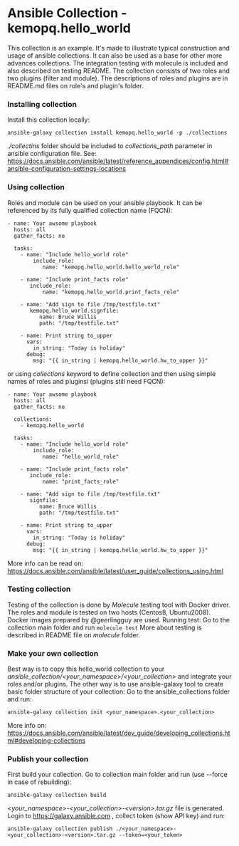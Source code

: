 # Ansible Collection - kemopq.hello_world
This collection is an example. It's made to illustrate typical construction and usage of ansible collections.
It can also be used as a base for other more advances collections. 
The integration testing with molecule is included and also described on testing README. 
The collection consists of two roles and two plugins (filter and module). 
The descriptions of roles and plugins are in README.md files on role's and plugin's folder.

### Installing collection  
Install this collection locally:
```
ansible-galaxy collection install kemopq.hello_world -p ./collections
```
_./collectins_ folder should be included to _collections_path_ parameter in ansible configuration file. See:
https://docs.ansible.com/ansible/latest/reference_appendices/config.html#ansible-configuration-settings-locations

### Using collection  
Roles and module can be used on your ansible playbook. It can be  referenced by its fully qualified collection name (FQCN):
```
- name: Your awsome playbook
  hosts: all
  gather_facts: no
  
  tasks:
    - name: "Include hello_world role"
        include_role:
           name: "kemopq.hello_world.hello_world_role"

    - name: "Include print_facts role"
       include_role:
           name: "kemopq.hello_world.print_facts_role"

    - name: "Add sign to file /tmp/testfile.txt"
       kemopq.hello_world.signfile:
          name: Bruce Willis
          path: "/tmp/testfile.txt"

    - name: Print string to_upper
      vars:
        in_string: "Today is holiday"
      debug:
        msg: "{{ in_string | kemopq.hello_world.hw_to_upper }}"
```
or using _collections_ keyword to define collection and then using simple names of roles and pluginsi (plugins still need FQCN):
```
- name: Your awsome playbook
  hosts: all
  gather_facts: no

  collections:
    - kemopq.hello_world
    
  tasks:
    - name: "Include hello_world role"
        include_role:
           name: "hello_world_role"

    - name: "Include print_facts role"
       include_role:
           name: "print_facts_role"

    - name: "Add sign to file /tmp/testfile.txt"
       signfile:
          name: Bruce Willis
          path: "/tmp/testfile.txt"

    - name: Print string to_upper
      vars:
        in_string: "Today is holiday"
      debug:
        msg: "{{ in_string | kemopq.hello_world.hw_to_upper }}"
```
More info can be read on:
https://docs.ansible.com/ansible/latest/user_guide/collections_using.html

### Testing collection
Testing of the collection is done by _Molecule_ testing tool with Docker driver. The roles and module is tested on two hosts (Centos8, Ubuntu2008). Docker images prepared by @geerlingguy are used.
Running test:
Go to the collection main folder and run ```molecule test```
More about testing is described in README file on _molecule_ folder.

### Make your own collection
Best way is to copy this hello_world collection to your _ansible_collection/\<your_namespace>/\<your_collection>_ and integrate your roles and/or plugins.
The other way is to use ansible-galaxy tool to create basic folder structure of your collection:
Go to the ansible_collections folder and run:
```
ansible-galaxy collection init <your_namespace>.<your_collection>
```
More info on:
https://docs.ansible.com/ansible/latest/dev_guide/developing_collections.html#developing-collections

### Publish your collection
First build your collection. Go to collection main folder and run (use --force in case of rebuilding): 
```
ansible-galaxy collection build
```
_\<your_namespace>-\<your_collection>-\<version>.tar.gz_   file is generated.
Login to https://galaxy.ansible.com , collect token (show API key) and run:
```
ansible-galaxy collection publish ./<your_namespace>-<your_collection>-<version>.tar.gz --token=<your_token>
```
